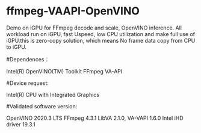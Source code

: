 # ffmpeg-VAAPI-OpenVINO
Demo on iGPU for FFmpeg decode and scale, OpenVINO inference. All workload run on iGPU, fast Uspeed, low CPU utilization and make full use of iGPU.this is zero-copy solution, which means No frame data copy from CPU to iGPU.

#Dependences：

Intel(R) OpenVINO(TM) Toolkit
FFmpeg
VA-API


#Device request:

Intel(R) CPU with Integrated Graphics

#Validated software version:

OpenVINO 2020.3 LTS
FFmpeg 4.3.1
LibVA 2.1.0, VA-VAPI 1.6.0 Intel iHD driver 19.3.1
